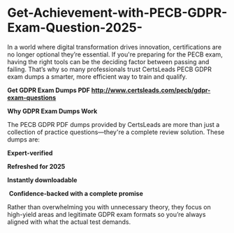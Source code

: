 # Get-Achievement-with-PECB-GDPR-Exam-Question-2025-
<p>In a world where digital transformation drives innovation, certifications are no longer optional they&rsquo;re essential. If you&#39;re preparing for the PECB exam, having the right tools can be the deciding factor between passing and failing. That&rsquo;s why so many professionals trust CertsLeads PECB GDPR exam dumps a smarter, more efficient way to train and qualify.</p> <p><strong>Get GDPR Exam Dumps PDF&nbsp;<a href="http://www.certsleads.com/pecb/gdpr-exam-questions">http://www.certsleads.com/pecb/gdpr-exam-questions</a></strong></p> <p><strong>Why GDPR Exam Dumps Work</strong></p> <p>The PECB GDPR PDF dumps provided by CertsLeads are more than just a collection of practice questions&mdash;they&#39;re a complete review solution. These dumps are:</p> <p><strong>Expert-verified</strong></p> <p><strong>Refreshed for 2025</strong></p> <p><strong>Instantly downloadable</strong></p> <p>&nbsp;<strong>Confidence-backed with a complete promise</strong></p> <p>Rather than overwhelming you with unnecessary theory, they focus on high-yield areas and legitimate GDPR exam formats so you&rsquo;re always aligned with what the actual test demands.</p> <p>&nbsp;</p>
